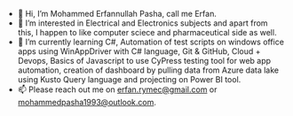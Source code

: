 - 👋 Hi, I’m Mohammed Erfannullah Pasha, call me Erfan.
- 👀 I’m interested in Electrical and Electronics subjects and apart from this, I happen to like computer sciece and pharmaceutical side as well.
- 🌱 I’m currently learning C#, Automation of test scripts on windows office apps using WinAppDriver with C# language, 
      Git & GitHub, Cloud + Devops, Basics of Javascript to use CyPress testing tool for web app automation, 
      creation of dashboard by pulling data from Azure data lake using Kusto Query language and projecting on Power BI tool.
- 📫 Please reach out me on erfan.rymec@gmail.com or mohammedpasha1993@outlook.com.

<!---
MohammedErfannullahPasha/MohammedErfannullahPasha is a ✨ special ✨ repository because its `README.md` (this file) appears on your GitHub profile.
You can click the Preview link to take a look at your changes.
--->
